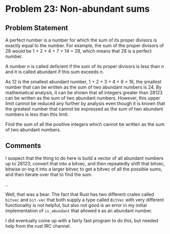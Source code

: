 # Problem 23: Non-abundant sums

## Problem Statement

A perfect number is a number for which the sum of its proper divisors
is exactly equal to the number. For example, the sum of the proper
divisors of 28 would be 1 + 2 + 4 + 7 + 14 = 28, which means that 28
is a perfect number.

A number _n_ is called deficient if the sum of its proper divisors is
less than _n_ and it is called abundant if this sum exceeds _n_.

As 12 is the smallest abundant number, 1 + 2 + 3 + 4 + 6 = 16, the
smallest number that can be written as the sum of two abundant numbers
is 24. By mathematical analysis, it can be shown that all integers
greater than 28123 can be written as the sum of two abundant
numbers. However, this upper limit cannot be reduced any further by
analysis even though it is known that the greatest number that cannot
be expressed as the sum of two abundant numbers is less than this
limit.

Find the sum of all the positive integers which cannot be written as
the sum of two abundant numbers.

## Comments

I suspect that the thing to do here is build a vector of all abundant
numbers up to 28123, convert that into a bitvec, and then repeatedly
shift that bitvec, bitwise or-ing it into a larger bitvec to get a
bitvec of all the possible sums, and then iterate over that to find
the sum.

..

Well, that was a bear. The fact that Rust has two different crates
called `bitvec` and `bit-vec` that both supply a type called `BitVec`
with very different functionality is not helpful, but also not good is
an error in my initial implementation of `is_abundant` that allowed
`0` as an abundant number.

I did eventually come up with a fairly fast program to do this, but
needed help from the rust IRC channel.

